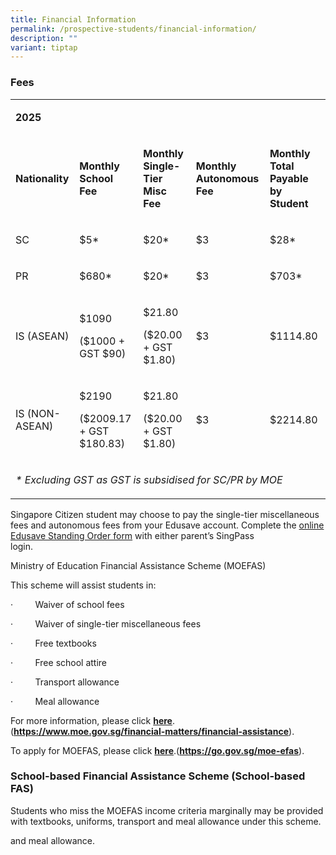 ```yaml
---
title: Financial Information
permalink: /prospective-students/financial-information/
description: ""
variant: tiptap
---
```

<h3>Fees</h3>
<table style="minWidth: 125px">
<colgroup>
<col>
<col>
<col>
<col>
<col>
</colgroup>
<tbody>
<tr>
<td rowspan="1" colspan="5">
<p><strong>2025</strong>
</p>
</td>
</tr>
<tr>
<td rowspan="1" colspan="1">
<p><strong>Nationality</strong>
</p>
</td>
<td rowspan="1" colspan="1">
<p><strong>Monthly School Fee</strong>
</p>
</td>
<td rowspan="1" colspan="1">
<p><strong>Monthly Single-Tier Misc Fee</strong>
</p>
</td>
<td rowspan="1" colspan="1">
<p><strong>Monthly Autonomous<br>Fee</strong>
</p>
</td>
<td rowspan="1" colspan="1">
<p><strong>Monthly Total Payable by Student</strong>
</p>
</td>
</tr>
<tr>
<td rowspan="1" colspan="1">
<p>SC</p>
</td>
<td rowspan="1" colspan="1">
<p>$5*</p>
</td>
<td rowspan="1" colspan="1">
<p>$20*</p>
</td>
<td rowspan="1" colspan="1">
<p>$3</p>
</td>
<td rowspan="1" colspan="1">
<p>$28*</p>
</td>
</tr>
<tr>
<td rowspan="1" colspan="1">
<p>PR</p>
</td>
<td rowspan="1" colspan="1">
<p>$680*</p>
</td>
<td rowspan="1" colspan="1">
<p>$20*</p>
</td>
<td rowspan="1" colspan="1">
<p>$3</p>
</td>
<td rowspan="1" colspan="1">
<p>$703*</p>
</td>
</tr>
<tr>
<td rowspan="1" colspan="1">
<p>IS (ASEAN)</p>
</td>
<td rowspan="1" colspan="1">
<p>$1090</p>
<p>($1000 + GST $90)</p>
<p></p>
</td>
<td rowspan="1" colspan="1">
<p>$21.80</p>
<p>($20.00 + GST $1.80)</p>
<p></p>
</td>
<td rowspan="1" colspan="1">
<p>$3</p>
</td>
<td rowspan="1" colspan="1">
<p>$1114.80</p>
</td>
</tr>
<tr>
<td rowspan="1" colspan="1">
<p>IS (NON-ASEAN)</p>
</td>
<td rowspan="1" colspan="1">
<p>$2190</p>
<p>($2009.17 + GST $180.83)</p>
<p></p>
</td>
<td rowspan="1" colspan="1">
<p>$21.80</p>
<p>($20.00 + GST $1.80)</p>
<p></p>
</td>
<td rowspan="1" colspan="1">
<p>$3</p>
</td>
<td rowspan="1" colspan="1">
<p>$2214.80</p>
</td>
</tr>
<tr>
<td rowspan="1" colspan="5">
<p><em>* Excluding GST as GST is subsidised for SC/PR by MOE</em>
</p>
</td>
</tr>
</tbody>
</table>
<p>Singapore Citizen student may choose to pay the single-tier miscellaneous
fees and autonomous fees from your Edusave account. Complete the <a href="https://form.gov.sg/5be24a1bb3f842000fdc4e59" rel="noopener noreferrer nofollow" target="_blank">online Edusave Standing Order form</a> with
either parent’s SingPass login.&nbsp;&nbsp;&nbsp;&nbsp;&nbsp;&nbsp;&nbsp;&nbsp;&nbsp;&nbsp;&nbsp;&nbsp;&nbsp;&nbsp;&nbsp;&nbsp;&nbsp;&nbsp;&nbsp;&nbsp;&nbsp;&nbsp;&nbsp;&nbsp;&nbsp;&nbsp;&nbsp;&nbsp;&nbsp;&nbsp;&nbsp;&nbsp;&nbsp;&nbsp;&nbsp;&nbsp;&nbsp;&nbsp;&nbsp;&nbsp;&nbsp;&nbsp;&nbsp;&nbsp;&nbsp;&nbsp;&nbsp;&nbsp;&nbsp;&nbsp;&nbsp;&nbsp;&nbsp;&nbsp;&nbsp;&nbsp;&nbsp;&nbsp;&nbsp;&nbsp;&nbsp;&nbsp;&nbsp;&nbsp;&nbsp;&nbsp;&nbsp;&nbsp;&nbsp;&nbsp;&nbsp;&nbsp;&nbsp;&nbsp;&nbsp;</p>
<p>Ministry of Education Financial Assistance Scheme (MOEFAS)</p>
<p>This scheme will assist students in:</p>
<p>·&nbsp;&nbsp;&nbsp;&nbsp;&nbsp;&nbsp;&nbsp;&nbsp; Waiver of school fees</p>
<p>·&nbsp;&nbsp;&nbsp;&nbsp;&nbsp;&nbsp;&nbsp;&nbsp; Waiver of single-tier
miscellaneous fees</p>
<p>·&nbsp;&nbsp;&nbsp;&nbsp;&nbsp;&nbsp;&nbsp;&nbsp; Free textbooks</p>
<p>·&nbsp;&nbsp;&nbsp;&nbsp;&nbsp;&nbsp;&nbsp;&nbsp; Free school attire</p>
<p>·&nbsp;&nbsp;&nbsp;&nbsp;&nbsp;&nbsp;&nbsp;&nbsp; Transport allowance</p>
<p>·&nbsp;&nbsp;&nbsp;&nbsp;&nbsp;&nbsp;&nbsp;&nbsp; Meal allowance</p>
<p>For more information, please click&nbsp;<strong><a href="https://www.moe.gov.sg/financial-matters/financial-assistance" rel="noopener noreferrer nofollow" target="_blank">here</a></strong>.(<strong><a href="https://www.moe.gov.sg/financial-matters/financial-assistance" rel="noopener noreferrer nofollow" target="_blank">https://www.moe.gov.sg/financial-matters/financial-assistance</a></strong>).</p>
<p>To apply for MOEFAS, please click&nbsp;<strong><a href="https://go.gov.sg/moe-efas" rel="noopener noreferrer nofollow" target="_blank">here</a></strong>.(<strong><a href="https://go.gov.sg/moe-efas" rel="noopener noreferrer nofollow" target="_blank">https://go.gov.sg/moe-efas</a></strong>).</p>
<h3>School-based Financial Assistance Scheme (School-based FAS)</h3>
<p>Students who miss the MOEFAS income criteria marginally may be provided
with textbooks, uniforms, transport and meal allowance under this scheme.</p>
<p>and meal allowance.</p>